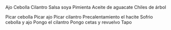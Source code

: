 Ajo
Cebolla
Cilantro
Salsa soya
Pimienta
Aceite de aguacate
Chiles de árbol


Picar cebolla
Picar ajo
Picar cilantro 
Precalentamiento el hacite
Sofrio cebolla y ajo 
Pongo el cilantro 
Pongo cetas y revuelvo 
Tapo

